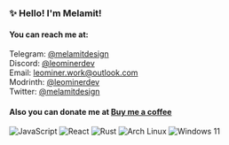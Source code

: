 
### ✨ Hello! I'm Melamit!
#### You can reach me at:</strong>
Telegram: [@melamitdesign](https://t.me/melamitdesign)</br>
Discord: [@leominerdev](https://discordapp.com/users/717034948036526180)</br>
Email: leominer.work@outlook.com</br>
Modrinth: [@leominerdev](https://modrinth.com/user/leominerdev)</br>
Twitter: [@melamitdesign](https://x.com/leominerdev)</br>
#### Also you can donate me at [Buy me a coffee](https://www.buymeacoffee.com/leominerdev)
![JavaScript](https://img.shields.io/badge/JavaScript-F7DF1E?style=for-the-badge&logo=JavaScript&logoColor=000000) ![React](https://img.shields.io/badge/React-61DAFB?style=for-the-badge&logo=React&logoColor=000000) ![Rust](https://img.shields.io/badge/Rust-000000?style=for-the-badge&logo=Rust&logoColor=FFFFFF) <img src="https://img.shields.io/badge/Arch Linux-1793D1?style=for-the-badge&logo=Arch Linux&logoColor=FFFFFF" alt="Arch Linux"> <img src="https://img.shields.io/badge/Windows 11-0078D4?style=for-the-badge&logo=Windows 11&logoColor=FFFFFF" alt="Windows 11">
